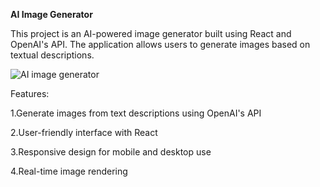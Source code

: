 **AI Image Generator**

This project is an AI-powered image generator built using React and OpenAI's API. The application allows users to generate images based on textual descriptions.

![AI image generator](https://github.com/user-attachments/assets/69905eac-0ef7-479b-8eff-22241c274662)

Features: 

1.Generate images from text descriptions using OpenAI's API 

2.User-friendly interface with React

3.Responsive design for mobile and desktop use

4.Real-time image rendering
